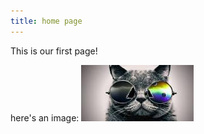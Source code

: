 ```yaml
---
title: home page
---
```


This is our first page!

here's an image:
![alt text](download.jpg "Seriously Cool Cats")

